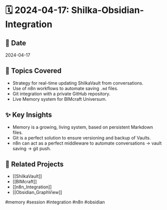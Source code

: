 # 🗓️ 2024-04-17: Shilka-Obsidian-Integration

## 📅 Date
2024-04-17

## 🧭 Topics Covered
- Strategy for real-time updating ShilkaVault from conversations.
- Use of n8n workflows to automate saving `.md` files.
- Git integration with a private GitHub repository.
- Live Memory system for BIMcraft Universum.

## ✨ Key Insights
- Memory is a growing, living system, based on persistent Markdown files.
- Git is a perfect solution to ensure versioning and backup of Vaults.
- n8n can act as a perfect middleware to automate conversations → vault saving → git push.

## 🔗 Related Projects
- [[ShilkaVault]]
- [[BIMcraft]]
- [[n8n_Integration]]
- [[Obsidian_GraphView]]

#memory #session #integration #n8n #obsidian
